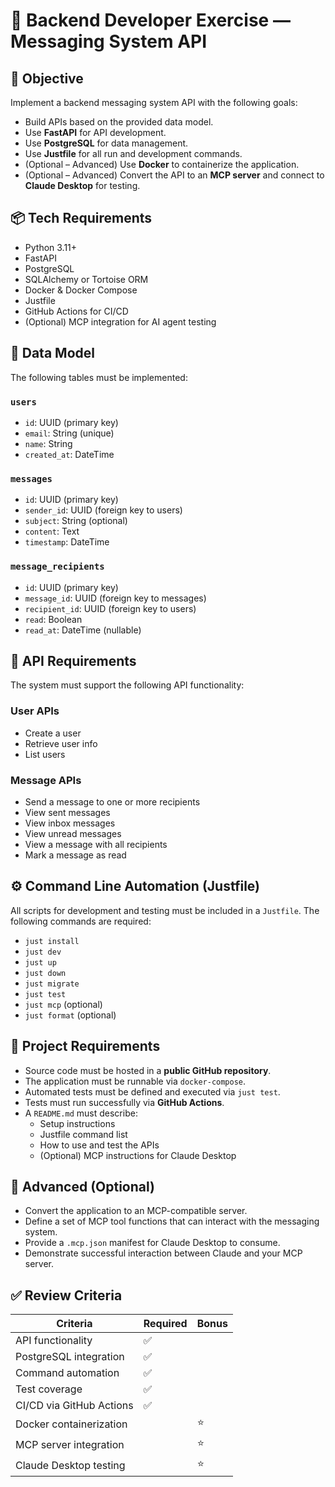 # 🧪 Backend Developer Exercise — Messaging System API

## 🎯 Objective

Implement a backend messaging system API with the following goals:

- Build APIs based on the provided data model.
- Use **FastAPI** for API development.
- Use **PostgreSQL** for data management.
- Use **Justfile** for all run and development commands.
- (Optional – Advanced) Use **Docker** to containerize the application.
- (Optional – Advanced) Convert the API to an **MCP server** and connect to **Claude Desktop** for testing.

## 📦 Tech Requirements

- Python 3.11+
- FastAPI
- PostgreSQL
- SQLAlchemy or Tortoise ORM
- Docker & Docker Compose
- Justfile
- GitHub Actions for CI/CD
- (Optional) MCP integration for AI agent testing

## 🧩 Data Model

The following tables must be implemented:

### `users`
- `id`: UUID (primary key)
- `email`: String (unique)
- `name`: String
- `created_at`: DateTime

### `messages`
- `id`: UUID (primary key)
- `sender_id`: UUID (foreign key to users)
- `subject`: String (optional)
- `content`: Text
- `timestamp`: DateTime

### `message_recipients`
- `id`: UUID (primary key)
- `message_id`: UUID (foreign key to messages)
- `recipient_id`: UUID (foreign key to users)
- `read`: Boolean
- `read_at`: DateTime (nullable)

## 📌 API Requirements

The system must support the following API functionality:

### User APIs
- Create a user
- Retrieve user info
- List users

### Message APIs
- Send a message to one or more recipients
- View sent messages
- View inbox messages
- View unread messages
- View a message with all recipients
- Mark a message as read

## ⚙️ Command Line Automation (Justfile)

All scripts for development and testing must be included in a `Justfile`. The following commands are required:

- `just install`
- `just dev`
- `just up`
- `just down`
- `just migrate`
- `just test`
- `just mcp` (optional)
- `just format` (optional)

## 🚀 Project Requirements

- Source code must be hosted in a **public GitHub repository**.
- The application must be runnable via `docker-compose`.
- Automated tests must be defined and executed via `just test`.
- Tests must run successfully via **GitHub Actions**.
- A `README.md` must describe:
  - Setup instructions
  - Justfile command list
  - How to use and test the APIs
  - (Optional) MCP instructions for Claude Desktop

## 🌟 Advanced (Optional)

- Convert the application to an MCP-compatible server.
- Define a set of MCP tool functions that can interact with the messaging system.
- Provide a `.mcp.json` manifest for Claude Desktop to consume.
- Demonstrate successful interaction between Claude and your MCP server.

## ✅ Review Criteria

| Criteria                 | Required | Bonus |
|--------------------------|----------|-------|
| API functionality        | ✅       |       |
| PostgreSQL integration   | ✅       |       |
| Command automation       | ✅       |       |
| Test coverage            | ✅       |       |
| CI/CD via GitHub Actions | ✅       |       |
| Docker containerization  |          | ⭐     |
| MCP server integration   |          | ⭐     |
| Claude Desktop testing   |          | ⭐     |
